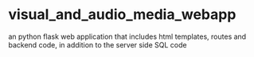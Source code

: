 # visual_and_audio_media_webapp
an python flask web application that includes html templates, routes and backend code, in addition to the server side SQL code
